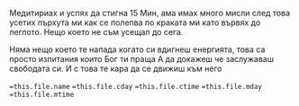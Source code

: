 Медитириах и успях да стигна 15 Мин, ама имах много мисли след това усетих пърхута ми как се полепва по краката ми като вървях до леглото. Нещо което не съм усещал до сега.

Няма нещо което те напада когато си вдигнеш енергията, това са просто изпитания които Бог ти праща А да докажеш че заслужаваш свободата си. И с това те кара да се движиш към него 


`=this.file.name`
`=this.file.cday`
`=this.file.ctime`
`=this.file.mday`
`=this.file.mtime`

